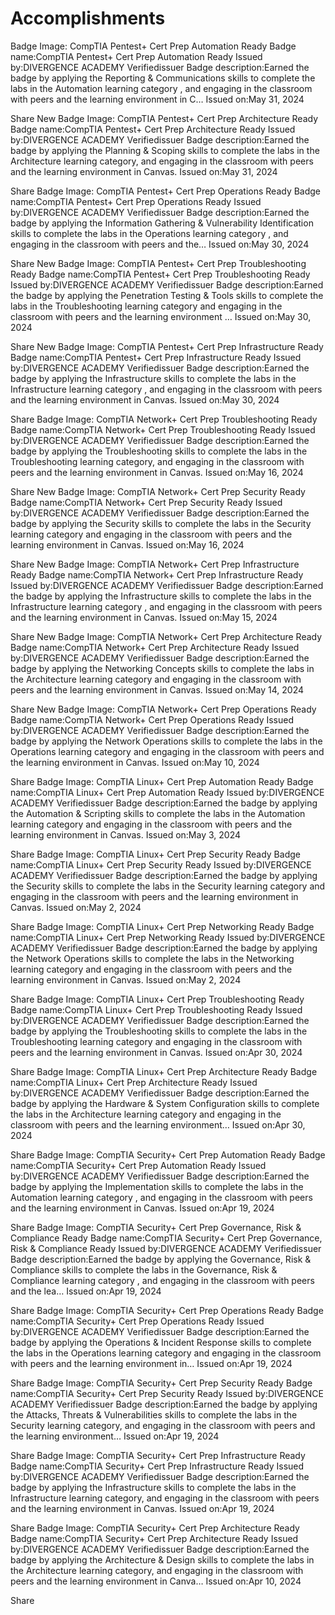 # Accomplishments

Badge Image: CompTIA Pentest+ Cert Prep Automation Ready
Badge name:CompTIA Pentest+ Cert Prep Automation Ready
Issued by:DIVERGENCE ACADEMY
Verifiedissuer
Badge description:Earned the badge by applying the Reporting & Communications skills to complete the labs in the Automation learning category , and engaging in the classroom with peers and the learning environment in C…
Issued on:May 31, 2024

Share
New
Badge Image: CompTIA Pentest+ Cert Prep Architecture Ready
Badge name:CompTIA Pentest+ Cert Prep Architecture Ready
Issued by:DIVERGENCE ACADEMY
Verifiedissuer
Badge description:Earned the badge by applying the Planning & Scoping skills to complete the labs in the Architecture learning category, and engaging in the classroom with peers and the learning environment in Canvas.
Issued on:May 31, 2024

Share
Badge Image: CompTIA Pentest+ Cert Prep Operations Ready
Badge name:CompTIA Pentest+ Cert Prep Operations Ready
Issued by:DIVERGENCE ACADEMY
Verifiedissuer
Badge description:Earned the badge by applying the Information Gathering & Vulnerability Identification skills to complete the labs in the Operations learning category , and engaging in the classroom with peers and the…
Issued on:May 30, 2024

Share
New
Badge Image: CompTIA Pentest+ Cert Prep Troubleshooting Ready
Badge name:CompTIA Pentest+ Cert Prep Troubleshooting Ready
Issued by:DIVERGENCE ACADEMY
Verifiedissuer
Badge description:Earned the badge by applying the Penetration Testing & Tools skills to complete the labs in the Troubleshooting learning category and engaging in the classroom with peers and the learning environment …
Issued on:May 30, 2024

Share
New
Badge Image: CompTIA Pentest+ Cert Prep Infrastructure Ready
Badge name:CompTIA Pentest+ Cert Prep Infrastructure Ready
Issued by:DIVERGENCE ACADEMY
Verifiedissuer
Badge description:Earned the badge by applying the Infrastructure skills to complete the labs in the Infrastructure learning category , and engaging in the classroom with peers and the learning environment in Canvas.
Issued on:May 30, 2024

Share
Badge Image: CompTIA Network+ Cert Prep Troubleshooting Ready
Badge name:CompTIA Network+ Cert Prep Troubleshooting Ready
Issued by:DIVERGENCE ACADEMY
Verifiedissuer
Badge description:Earned the badge by applying the Troubleshooting skills to complete the labs in the Troubleshooting learning category, and engaging in the classroom with peers and the learning environment in Canvas.
Issued on:May 16, 2024

Share
New
Badge Image: CompTIA Network+ Cert Prep Security Ready
Badge name:CompTIA Network+ Cert Prep Security Ready
Issued by:DIVERGENCE ACADEMY
Verifiedissuer
Badge description:Earned the badge by applying the Security skills to complete the labs in the Security learning category and engaging in the classroom with peers and the learning environment in Canvas.
Issued on:May 16, 2024

Share
New
Badge Image: CompTIA Network+ Cert Prep Infrastructure Ready
Badge name:CompTIA Network+ Cert Prep Infrastructure Ready
Issued by:DIVERGENCE ACADEMY
Verifiedissuer
Badge description:Earned the badge by applying the Infrastructure skills to complete the labs in the Infrastructure learning category , and engaging in the classroom with peers and the learning environment in Canvas.
Issued on:May 15, 2024

Share
New
Badge Image: CompTIA Network+ Cert Prep Architecture Ready
Badge name:CompTIA Network+ Cert Prep Architecture Ready
Issued by:DIVERGENCE ACADEMY
Verifiedissuer
Badge description:Earned the badge by applying the Networking Concepts skills to complete the labs in the Architecture learning category and engaging in the classroom with peers and the learning environment in Canvas.
Issued on:May 14, 2024

Share
New
Badge Image: CompTIA Network+ Cert Prep Operations Ready
Badge name:CompTIA Network+ Cert Prep Operations Ready
Issued by:DIVERGENCE ACADEMY
Verifiedissuer
Badge description:Earned the badge by applying the Network Operations skills to complete the labs in the Operations learning category and engaging in the classroom with peers and the learning environment in Canvas.
Issued on:May 10, 2024

Share
Badge Image: CompTIA Linux+ Cert Prep Automation Ready
Badge name:CompTIA Linux+ Cert Prep Automation Ready
Issued by:DIVERGENCE ACADEMY
Verifiedissuer
Badge description:Earned the badge by applying the Automation & Scripting skills to complete the labs in the Automation learning category and engaging in the classroom with peers and the learning environment in Canvas.
Issued on:May 3, 2024

Share
Badge Image: CompTIA Linux+ Cert Prep Security Ready
Badge name:CompTIA Linux+ Cert Prep Security Ready
Issued by:DIVERGENCE ACADEMY
Verifiedissuer
Badge description:Earned the badge by applying the Security skills to complete the labs in the Security learning category and engaging in the classroom with peers and the learning environment in Canvas.
Issued on:May 2, 2024

Share
Badge Image: CompTIA Linux+ Cert Prep Networking Ready
Badge name:CompTIA Linux+ Cert Prep Networking Ready
Issued by:DIVERGENCE ACADEMY
Verifiedissuer
Badge description:Earned the badge by applying the Network Operations skills to complete the labs in the Networking learning category and engaging in the classroom with peers and the learning environment in Canvas.
Issued on:May 2, 2024

Share
Badge Image: CompTIA Linux+ Cert Prep Troubleshooting Ready
Badge name:CompTIA Linux+ Cert Prep Troubleshooting Ready
Issued by:DIVERGENCE ACADEMY
Verifiedissuer
Badge description:Earned the badge by applying the Troubleshooting skills to complete the labs in the Troubleshooting learning category and engaging in the classroom with peers and the learning environment in Canvas.
Issued on:Apr 30, 2024

Share
Badge Image: CompTIA Linux+ Cert Prep Architecture Ready
Badge name:CompTIA Linux+ Cert Prep Architecture Ready
Issued by:DIVERGENCE ACADEMY
Verifiedissuer
Badge description:Earned the badge by applying the Hardware & System Configuration skills to complete the labs in the Architecture learning category and engaging in the classroom with peers and the learning environment…
Issued on:Apr 30, 2024

Share
Badge Image: CompTIA Security+ Cert Prep Automation Ready
Badge name:CompTIA Security+ Cert Prep Automation Ready
Issued by:DIVERGENCE ACADEMY
Verifiedissuer
Badge description:Earned the badge by applying the Implementation skills to complete the labs in the Automation learning category , and engaging in the classroom with peers and the learning environment in Canvas.
Issued on:Apr 19, 2024

Share
Badge Image: CompTIA Security+ Cert Prep Governance, Risk & Compliance Ready
Badge name:CompTIA Security+ Cert Prep Governance, Risk & Compliance Ready
Issued by:DIVERGENCE ACADEMY
Verifiedissuer
Badge description:Earned the badge by applying the Governance, Risk & Compliance skills to complete the labs in the Governance, Risk & Compliance learning category , and engaging in the classroom with peers and the lea…
Issued on:Apr 19, 2024

Share
Badge Image: CompTIA Security+ Cert Prep Operations Ready
Badge name:CompTIA Security+ Cert Prep Operations Ready
Issued by:DIVERGENCE ACADEMY
Verifiedissuer
Badge description:Earned the badge by applying the Operations & Incident Response skills to complete the labs in the Operations learning category and engaging in the classroom with peers and the learning environment in…
Issued on:Apr 19, 2024

Share
Badge Image: CompTIA Security+ Cert Prep Security Ready
Badge name:CompTIA Security+ Cert Prep Security Ready
Issued by:DIVERGENCE ACADEMY
Verifiedissuer
Badge description:Earned the badge by applying the Attacks, Threats & Vulnerabilities skills to complete the labs in the Security learning category, and engaging in the classroom with peers and the learning environment…
Issued on:Apr 19, 2024

Share
Badge Image: CompTIA Security+ Cert Prep Infrastructure Ready
Badge name:CompTIA Security+ Cert Prep Infrastructure Ready
Issued by:DIVERGENCE ACADEMY
Verifiedissuer
Badge description:Earned the badge by applying the Infrastructure skills to complete the labs in the Infrastructure learning category, and engaging in the classroom with peers and the learning environment in Canvas.
Issued on:Apr 19, 2024

Share
Badge Image: CompTIA Security+ Cert Prep Architecture Ready
Badge name:CompTIA Security+ Cert Prep Architecture Ready
Issued by:DIVERGENCE ACADEMY
Verifiedissuer
Badge description:Earned the badge by applying the Architecture & Design skills to complete the labs in the Architecture learning category, and engaging in the classroom with peers and the learning environment in Canva…
Issued on:Apr 10, 2024

Share
